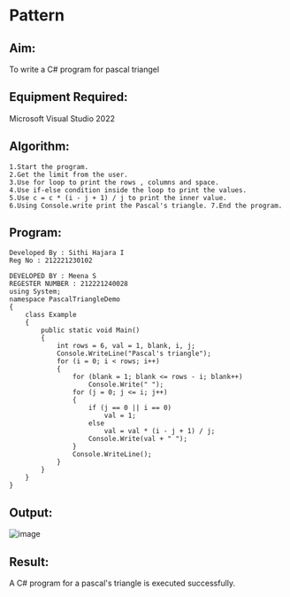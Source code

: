 # Pattern

## Aim:
To write a C# program for pascal triangel

## Equipment Required:
Microsoft Visual Studio 2022

## Algorithm:
```
1.Start the program. 
2.Get the limit from the user. 
3.Use for loop to print the rows , columns and space. 
4.Use if-else condition inside the loop to print the values. 
5.Use c = c * (i - j + 1) / j to print the inner value. 
6.Using Console.write print the Pascal's triangle. 7.End the program.
```
## Program:
```
Developed By : Sithi Hajara I
Reg No : 212221230102
```
```
DEVELOPED BY : Meena S
REGESTER NUMBER : 212221240028
using System;
namespace PascalTriangleDemo
{
    class Example
    {
        public static void Main()
        {
            int rows = 6, val = 1, blank, i, j;
            Console.WriteLine("Pascal's triangle");
            for (i = 0; i < rows; i++)
            {
                for (blank = 1; blank <= rows - i; blank++)
                    Console.Write(" ");
                for (j = 0; j <= i; j++)
                {
                    if (j == 0 || i == 0)
                        val = 1;
                    else
                        val = val * (i - j + 1) / j;
                    Console.Write(val + " ");
                }
                Console.WriteLine();
            }
        }
    }
}
```
## Output:
![image](https://github.com/sithihajara/C-Pattern/assets/94219582/d9c80d2e-480a-41f5-a925-3c8a91d15835)


## Result:
A C# program for a pascal's triangle is executed successfully.
